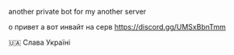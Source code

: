 another private bot for my another server


о привет а вот инвайт на серв https://discord.gg/UMSxBbnTmm

:ukraine: Слава Україні

